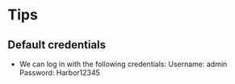 # Tips

## Default credentials

- We can log in with the following credentials:
Username: admin
Password: Harbor12345
